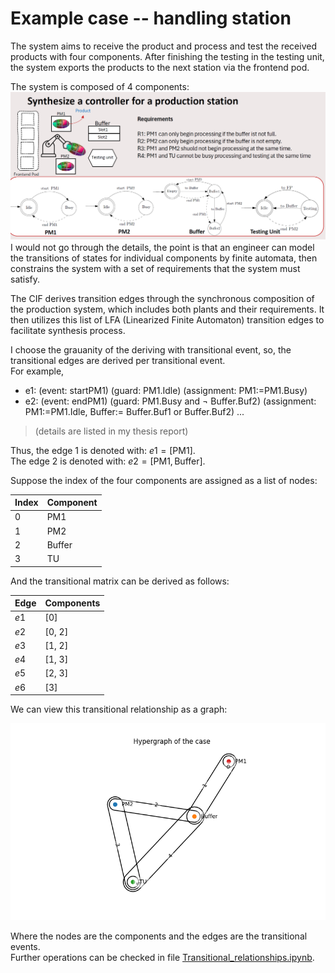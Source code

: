 # Example case -- handling station
<!-- call out -->
The system aims to receive the product and process and test the received products with four components. After finishing the testing in the testing unit, the system exports the products to the next station via the frontend pod. <br/>

The system is composed of 4 components:
![Components](./Productgion_station_Handling.png)
I would not go through the details, the point is that an engineer can model the transitions of states for individual components by finite automata, then constrains the system with a set of requirements that the system must satisfy. <br/>

The CIF derives transition edges through the synchronous composition of the production system, which includes both plants and their requirements. It then utilizes this list of LFA (Linearized Finite Automaton) transition edges to facilitate synthesis process.

I choose the grauanity of the deriving with transitional event, so, the transitional edges are derived per transitional event. <br/>
For example, 

- e1: (event: startPM1) (guard: PM1.Idle) (assignment: PM1:=PM1.Busy)
- e2: (event: endPM1) (guard: PM1.Busy and $\neg$ Buffer.Buf2)  (assignment: PM1:=PM1.Idle, Buffer:= Buffer.Buf1 or Buffer.Buf2)
...
> (details are listed in my thesis report)

Thus, the edge 1 is denoted with: $e1 = [\text{PM1}]$. <br/>
The edge 2 is denoted with: $e2 = [\text{PM1}, \text{Buffer}]$. <br/>

Suppose the index of the four components are assigned as a list of nodes: 
<!-- insert a table -->
| Index | Component |
| --- | --- |
| 0 | PM1 |
| 1 | PM2 |
| 2 | Buffer |
| 3 | TU |

And the transitional matrix can be derived as follows:
<!-- insert a table -->
| Edge | Components | 
| --- | --- |
| $e1$ | [0] |
| $e2$ | [0, 2] |
| $e3$ | [1, 2] |
| $e4$ | [1, 3] |
| $e5$ | [2, 3] |
| $e6$ | [3] |

We can view this transitional relationship as a graph:
<!-- insert a graph -->
![Graph](../hypergraph.png)


Where the nodes are the components and the edges are the transitional events. <br/>
Further operations can be checked in file [Transitional_relationships.ipynb](../Transitional_relationships.ipynb). <br/>